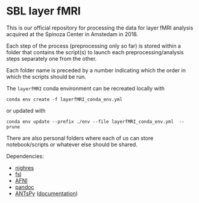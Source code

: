 
# SBL layer fMRI

This is our official repository for processing the data for layer fMRI analysis acquired at the Spinoza Center in Amstedam in 2018.

Each step of the process (preprocessing only so far) is stored within a folder that contains the script(s) to launch each preprocessing/analysis steps separately one from the other.

Each folder name is preceded by a number indicating which the order in which the scripts should be run.

The `layerfMRI` conda environment can be recreated locally with

```
conda env create -f layerfMRI_conda_env.yml
```
or updated with 
```
conda env update --prefix ./env --file layerfMRI_conda_env.yml  --prune
```

There are also personal folders where each of us can store notebook/scripts or whatever else should be shared.

Dependencies:
- [nighres](https://nighres.readthedocs.io/en/latest/)
- [fsl](https://fsl.fmrib.ox.ac.uk/fsl/fslwiki)
- [AFNI](https://afni.nimh.nih.gov/)
- [pandoc](https://pandoc.org/installing.html)
- [ANTsPy](https://github.com/ANTsX/ANTsPy) ([documentation](https://antspyx.readthedocs.io/en/latest/))

